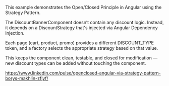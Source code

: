 This example demonstrates the Open/Closed Principle in Angular using the Strategy Pattern.

The DiscountBannerComponent doesn’t contain any discount logic. Instead, it depends on a DiscountStrategy that's injected via Angular Dependency Injection.

Each page (cart, product, promo) provides a different DISCOUNT_TYPE token, and a factory selects the appropriate strategy based on that value.

This keeps the component clean, testable, and closed for modification — new discount types can be added without touching the component.

https://www.linkedin.com/pulse/openclosed-angular-via-strategy-pattern-borys-makhlin-zfiyf/
